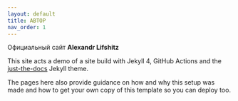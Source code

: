 ```yaml
---
layout: default
title: АВТОР
nav_order: 1
---
```


Официальный сайт **Alexandr Lifshitz**

This site acts a demo of a site build with Jekyll 4, GitHub Actions and the [just-the-docs](https://just-the-docs.github.io/just-the-docs/) Jekyll theme.

The pages here also provide guidance on how and why this setup was made and how to get your own copy of this template so you can deploy too.

